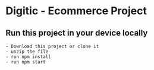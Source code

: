 # Digitic - Ecommerce Project

## Run this project in your device locally
    - Download this project or clone it
    - unzip the file
    - run npm install
    - run npm start
    